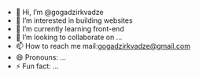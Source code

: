 - 👋 Hi, I’m @gogadzirkvadze
- 👀 I’m interested in building websites
- 🌱 I’m currently learning front-end
- 💞️ I’m looking to collaborate on ...
- 📫 How to reach me mail:gogadzirkvadze@gmail.com
- 😄 Pronouns: ...
- ⚡ Fun fact: ...

<!---
gogadzirkvadze/gogadzirkvadze is a ✨ special ✨ repository because its `README.md` (this file) appears on your GitHub profile.
You can click the Preview link to take a look at your changes.
--->
